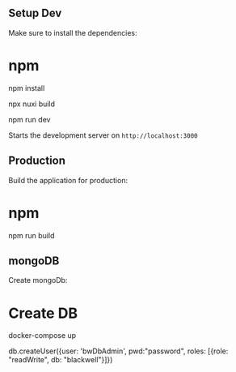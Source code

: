 ## Setup Dev

Make sure to install the dependencies:

# npm
npm install

npx nuxi build

npm run dev

Starts the development server on `http://localhost:3000`

## Production

Build the application for production:

# npm
npm run build

## mongoDB

Create mongoDb:

# Create DB
docker-compose up

db.createUser({user: 'bwDbAdmin', pwd:"password", roles: [{role: "readWrite", db: "blackwell"}]})